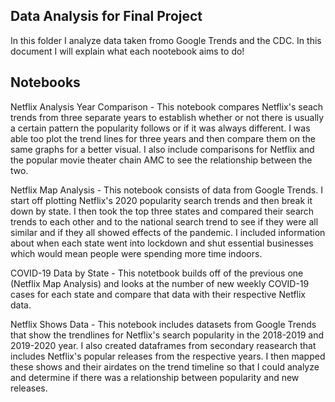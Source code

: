 ## Data Analysis for Final Project

In this folder I analyze data taken fromo Google Trends and the CDC. In this document I will explain what each nootebook aims to do!

## Notebooks

Netflix Analysis Year Comparison - This notebook compares Netflix's seach trends from three separate years to establish whether or not there is usually a certain pattern the popularity follows or if it was always different. I was able too plot the trend lines for three years and then compare them on the same graphs for a better visual. I also include comparisons for Netflix and the popular movie theater chain AMC to see the relationship between the two. 

Netflix Map Analysis - This notebook consists of data from Google Trends. I start off plotting Netflix's 2020 popularity search trends and then break it down by state. I then took the top three states and compared their search trends to each other and to the national search trend to see if they were all similar and if they all showed effects of the pandemic. I included information about when each state went into lockdown and shut essential businesses which would mean people were spending more time indoors. 

COVID-19 Data by State - This notetbook builds off of the previous one (Netflix Map Analysis) and looks at the number of new weekly COVID-19 cases for each state and compare that data with their respective Netflix data. 


Netflix Shows Data - This notebook includes datasets from Google Trends that show the trendlines for Netflix's search popularity in the 2018-2019 and 2019-2020 year. I also created dataframes from secondary reasearch that includes Netflix's popular releases from the respective years. I then mapped these shows and their airdates on the trend timeline so that I could analyze and determine if there was a relationship between popularity and new releases. 






